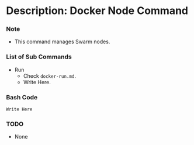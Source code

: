 # Description: Docker Node Command

### Note
* This command manages Swarm nodes.

### List of Sub Commands
* Run
    - Check `docker-run.md`.
    - Write Here.

### Bash Code
```
Write Here
```

### TODO
* None
